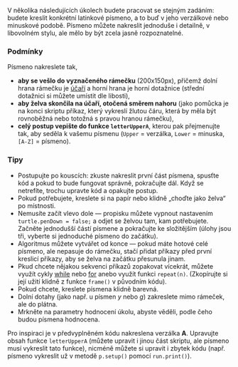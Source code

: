 V několika následujících úkolech budete pracovat se stejným zadáním: budete
kreslit konkrétní latinkové písmeno, a to buď v jeho verzálkové nebo minuskové
podobě. Písmeno můžete nakreslit jednoduše i detailně, v libovolném stylu, ale 
mělo by být zcela jasně rozpoznatelné. 

### Podmínky

Písmeno nakreslete tak, 

- **aby se vešlo do vyznačeného rámečku** (200x150px), přičemž dolní hrana
rámečku je [účaří](https://www.google.cz/search?q=%C3%BA%C4%8Da%C5%99%C3%AD) a
horní hrana je horní dotažnice (střední dotažnici si můžete umístit dle
libosti),
- **aby želva skončila na účaří, otočená směrem nahoru** (jako
pomůcka je na konci skriptu příkaz, který vykreslí žlutou čáru, která by měla
být rovnoběžná nebo totožná s pravou hranou rámečku),
- **celý postup vepište do funkce `letterUpperA`**, kterou pak přejmenujte tak,
aby seděla k vašemu písmenu (`Upper` = verzálka, `Lower` = minuska, `[A-Z]` =
písmeno).

### Tipy

- Postupujte po kouscích: zkuste nakreslit první část písmena, spusťte kód a
pokud to bude fungovat správně, pokračujte dál. Když se netrefíte, trochu
upravte kód a opakujte postup.
- Pokud potřebujete, kreslete si na papír nebo klidně „choďte jako želva“ po
místnosti.
- Nemusíte začít vlevo dole — propisku můžete vypnout nastavením
`turtle.penDown = false;` a odjet se želvou tam, kam potřebujete. Začněte
jednodušší částí písmene a pokračujte ke složitějším (úlohy jsou tři, vyberte
si jednoduché písmeno do začátku).
- Algoritmus můžete vytvářet od konce — pokud máte hotové celé písmeno, ale
nepasuje do rámečku, stačí přidat příkazy před první kreslicí příkazy, aby se
želva na začátku přesunula jinam.
- Pkud chcete nějakou sekvenci příkazů zopakovat vícekrát, můžete využít cykly
[while](https://www.w3schools.com/js/js_if_else.asp) nebo [for](https://www.w3schools.com/js/js_loop_for.asp)
anebo využít funkci `repeat(n)`. (Zkopírujte si její užití klidně z funkce `frame()` 
v původním kódu).
- Pokud chcete, kreslete písmena klidně barevná.
- Dolní dotahy (jako např. u písmen *y* nebo *g*) zakreslete mimo rámeček, ale
do plátna.
- Mrkněte na parametry hodnocení úkolu, abyste věděli, podle čeho budou
písmena hodnocena.

Pro inspiraci je v předvyplněném kódu nakreslena verzálka **A**. Upravujte
obsah funkce `letterUpperA` (můžete upravit i jinou část skriptu, ale písmeno
musí vykreslit tato funkce), nicméně můžete si upravit i zbytek kódu (např.
písmeno vykreslit už v metodě `p.setup()` pomocí `run.print()`).